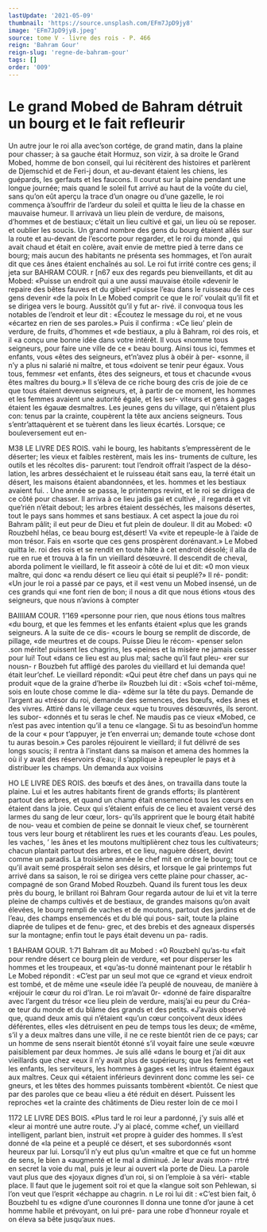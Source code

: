 ```yaml
---
lastUpdate: '2021-05-09'
thumbnail: 'https://source.unsplash.com/EFm7JpD9jy8'
image: 'EFm7JpD9jy8.jpeg'
source: tome V - livre des rois - P. 466
reign: 'Bahram Gour'
reign-slug: 'regne-de-bahram-gour'
tags: []
order: '009'
---
```


# Le grand Mobed de Bahram détruit un bourg et le fait refleurir

Un autre jour le roi alla avec’son cortége, de
grand matin, dans la plaine pour chasser; à sa gauche était Hormuz, son vizir, à sa droite le Grand Mobed, homme de bon conseil, qui lui récitèrent des histoires et parlèrent de Djemschid et de Feri-j doun, et au-devant étaient les chiens, les guépards,
les gerfauts et les faucons. Il courut sur la plaine pendant une longue journée; mais quand le soleil fut arrivé au haut de la voûte du ciel, sans qu’on
eût aperçu la trace d’un onagre ou d’une gazelle,
le roi commença à’souffrir de l’ardeur du soleil et
quitta le lieu de la chasse en mauvaise humeur. Il
arrivavà un lieu plein de verdure, de maisons, d’hommes et de bestiaux; c’était un lieu cultivé et
gai, un lieu où se reposer. et oublier les soucis. Un grand nombre des gens du bourg étaient allés sur
la route et au-devant de l’escorte pour regarder, et
le roi du monde , qui avait chaud et était en colère, avait envie de mettre pied à terre dans ce bourg; mais aucun des habitants ne présenta ses hommages, et l’on aurait dit que ces ânes étaient enchaînés au
sol. Le roi fut irrité contre ces gens; il jeta sur
BAHRAM COUR. r [n67 eux des regards peu bienveillants, et dit au Mobed:
«Puisse un endroit qui a une aussi mauvaise étoile «devenir le repaire des bêtes fauves et du gibier! «puisse l’eau dans le ruisseau de ces gens devenir «de la poix In
Le Mobed comprit ce que le roi’ voulait qu’il fit
et se dirigea vers le bourg. Aussitôt qu’il y fut ar- rivé. il convoqua tous les notables de l’endroit et
leur dit : «Écoutez le message du roi, et ne vous «écartez en rien de ses paroles.» Puis il confirma :
«Ce lieu’ plein de verdure, de fruits, d’hommes et
«de bestiaux, a plu à Bahram, roi des rois, et il «a conçu une bonne idée dans votre intérêt. Il vous «nomme tous seigneurs, pour faire une ville de ce « beau bourg. Ainsi tous ici, femmes et enfants, vous «êtes des seigneurs, et’n’avez plus à obéir à per-
«sonne, il n’y a plus ni salarié ni maître, et tous «doivent se tenir peur égaux. Vous tous, femmesr «et enfants, êtes des seigneurs, et tous et chacunde «vous êtes maîtres du bourg.» Il s’éleva de ce riche
bourg des cris de joie de ce que tous étaient devenus seigneurs, et, à partir de ce moment, les hommes et les femmes avaient une autorité égale, et les ser- viteurs et gens à gages étaient les égauæ desmaltres.
Les jeunes gens du village, qui n’étaient plus con: tenus par la crainte, coupèrent la tête aux anciens
seigneurs. Tous s’entr’attaquèrent et se tuèrent dans
les lieux écartés. Lorsque; ce bouleversement eut en-

M38 LE LIVRE DES ROIS.
vahi le bourg, les habitants s’empressèrent de le déserter; les vieux et faibles restèrent, mais les ins- truments de culture, les outils et les récoltes dis- parurent: tout l’endroit offrait l’aspect de la déso- lation, les arbres desséchaient et le ruisseau était sans eau, la terré était un désert, les maisons étaient abandonnées, et les. hommes et les bestiaux avaient fui.
. Une année se passa, le printemps revint, et le roi se dirigea de ce côté pour chasser. Il arriva à ce lieu jadis gai et cultivé , il regarda et vit que’rién n’était
debout; les arbres étaient desséchés, les maisons désertes, tout le pays sans hommes et sans bestiaux.
A cet aspect la joue du roi Bahram pâlit; il eut peur de Dieu et fut plein de douleur. Il dit au Mobed: «0 Rouzbehl hélas, ce beau bourg est,désert! Va
«vite et repeuple-le à l’aide de mon trésor. Fais en
«sorte que ces gens prospèrent dorénavant.» Le
Mobed quitta le. roi des rois et se rendit en toute hâte à cet endroit désolé; il alla de rue en rue et
trouva à la fin un vieillard désœuvré. Il descendit
de cheval, aborda poliment le vieillard, le fit asseoir à côté de lui et dit: «0 mon vieux maître, qui donc
«a rendu désert ce lieu qui était si peuplé?» Il ré- pondit: «Un jour le roi a passé par ce pays, et il «est venu un Mobed insensé, un de ces grands qui «ne font rien de bon; il nous a dit que nous étions «tous des seigneurs, que nous n’avions à compter

BAIIIIAM COUR. 1’169 «personne pour rien, que nous étions tous maîtres
«du bourg, et que les femmes et les enfants étaient «plus que les grands seigneurs. A la suite de ce dis- «cours le bourg se remplit de discorde, de pillage, «de meurtres et de coups. Puisse Dieu le récom- «penser selon .son mérite! puissent les chagrins, les «peines et la misère ne jamais cesser pour lui! Tout «dans ce lieu est au plus mal; sache qu’il faut pleu-
«rer sur nousn- r
Bouzbeh fut affligé des paroles du vieillard et lui
demanda que! était leur’chef. Le vieillard répondit: «Qui peut être chef dans un pays qui ne produit «que de la graine d’herbe il» Rouzbeh lui dit : «Sois «chef toi-même, sois en loute chose comme le dia- «dème sur la tête du pays. Demande de l’argent au «trésor du roi, demande des semences, des bœufs, «des ânes et des vivres. Attiré dans le village ceux «que tu trouves désœuvrés, ils seront. les subor- «donnés et tu seras le chef. Ne maudis pas ce vieux «Mobed, ce n’est pas avec intention qu’il a tenu ce «langage. Si tu as besoind’un homme de la cour
« pour t’appuyer, je t’en enverrai un; demande toute «chose dont tu auras besoin.»
Ces paroles réjouirent le vieillard; il fut délivré
de ses longs soucis; il rentra à l’instant dans sa
maison et amena des hommes la où il y avait des réservoirs d’eau; il s’applique à repeupler le pays et
à distribuer les champs. Un demanda aux voisins

HO LE LIVRE DES ROIS.
des bœufs et des ânes, on travailla dans toute la plaine. Lui et les autres habitants firent de grands efforts; ils plantèrent partout des arbres, et quand un champ était ensemencé tous les cœurs en étaient
dans la joie. Ceux qui s’étaient enfuis de ce lieu et avaient versé des larmes du sang de leur cœur, lors- qu’ils apprirent que le bourg était habité de nou-
veau et combien de peine se donnait le vieux chef, se tournèrent tous vers leur bourg et rétablirent les rues et les courants d’eau. Les poules, les vaches, ’
les ânes et les moutons multiplièrent chez tous les cultivateurs; chacun plantait partout des arbres, et ce lieu, naguère désert, devint comme un paradis.
La troisième année le chef mit en ordre le bourg; tout ce qu’il avait semé prospérait selon ses désirs,
et lorsque le gai printemps fut arrivé dans sa saison,
le roi se dirigea vers cette plaine pour chasser, ac- compagné de son Grand Mobed Rouzbeh. Quand ils furent tous les deux près du bourg, le brillant roi Bahram Gour regarda autour de lui et vit la terre pleine de champs cultivés et de bestiaux, de grandes maisons qu’on avait élevées, le bourg rempli de
vaches et de moutons, partout des jardins et de l’eau, des champs ensemencés et du blé qui pous-
sait, toute la plaine diaprée de tulipes et de fenu- grec, et des brebis et des agneaux dispersés sur la montagne; enfin tout le pays était devenu un pa- radis.

1
BAHRAM GOUR. 1:71 Bahram dit au Mobed : «0 Rouzbehl qu’as-tu
«fait pour rendre désert ce bourg plein de verdure, «et pour disperser les hommes et les troupeaux, et «qu’as-tu donné maintenant pour le rétablir h Le
Mobed répondit : «C’est par un seul mot que ce «grand et vieux endroit est tombé, et de même une «seule idée l’a peuplé de nouveau, de manière à
«réjouir le cœur du roi d’Iran. Le roi m’avait 0r-
«donné de faire disparaître avec l’argent du trésor
«ce lieu plein de verdure, maisj’ai eu peur du Créa-
œ teur du monde et du blâme des grands et des petits. «J’avais observé que, quand deux amis qui n’étaient
«qu’un cœur conçoivent deux idées déférentes, elles
«les détruisent en peu de temps tous les deux; de «même, s’il y a deux maîtres dans une ville, il ne
ce reste bientôt rien de ce pays; car un homme de sens nserait bientôt étonné s’il voyait faire une seule
«œuvre paisiblement par deux hommes. Je suis allé «dans le bourg et j’ai dit aux vieillards que chez «eux il n’y avait plus de supérieurs; que les femmes
«et les enfants, les serviteurs, les hommes à gages «et les intrus étaient égaux aux maîtres. Ceux qui «étaient inférieurs devinrent donc comme les sei-
ce gneurs, et les têtes des hommes puissants tombèrent «bientôt. Ce niest que par des paroles que ce beau «lieu a été réduit en désert. Puissent les reproches
«et la crainte des châtiments de Dieu rester loin de ce moi l

1172 LE LIVRE DES BOIS.
«Plus tard le roi leur a pardonné, j’y suis allé et «leur ai montré une autre route. J’y ai placé, comme
«chef, un vieillard intelligent, parlant bien, instruit «et propre à guider des hommes. ll s’est donné de
«la peine et a peuplé ce désert, et ses subordonnés
«sont heureux par lui. Lorsqu’il n’y eut plus qu’un
«maître et que ce fut un homme de sens, le bien a
«augmenté et le mal a diminué. Je leur avais mon-
rrtré en secret la voie du mal, puis je leur ai ouvert
«la porte de Dieu. La parole vaut plus que des «joyaux dignes d’un roi, si on l’emploie à sa véri-
«table place. Il faut que le jugement soit roi et que la «langue soit son Pehlewan, si l’on veut que l’esprit «échappe au chagrin. n
Le roi lui dit : «C’est bien fait, ô Bouzbehl tu es «digne d’une couronnes Il donna une tonne d’or jaune à cet homme habile et prévoyant, on lui pré- para une robe d’honneur royale et on éleva sa bête jusqu’aux nues.
